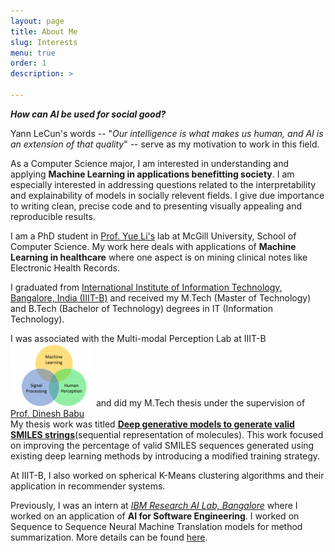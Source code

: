 ```yaml
---
layout: page
title: About Me
slug: Interests
menu: true
order: 1
description: >
   
---
```

  **_How can AI be used for social good?_**

Yann LeCun's words -- "*Our intelligence is what makes us human, and AI is an extension of that quality*" -- serve as my motivation to work in this field. 

As a Computer Science major, I am interested in understanding and applying <b>Machine Learning in applications benefitting society</b>. I am especially interested in addressing questions related to the interpretability and explainability of models in socially relevent fields. I give due importance to writing clean, precise code and to presenting visually appealing and reproducible results. 

I am a PhD student in <a href="https://www.cs.mcgill.ca/~yueli/index.html">Prof. Yue Li's</a> lab at McGill University, School of Computer Science. My work here deals with applications of <b>Machine Learning in healthcare</b> where one aspect is on mining clinical notes like Electronic Health Records.
 
I graduated from <a href="https://www.iiitb.ac.in/">International Institute of Information Technology, Bangalore, India (IIIT-B)</a> and received my M.Tech (Master of Technology) and B.Tech (Bachelor of Technology) degrees in IT (Information Technology). 


I was associated with the Multi-modal Perception Lab at IIIT-B 
<a href="http://mpl.iiitb.ac.in/"> <img border="0" src="/assets/img/mpl.png" width="133" height="100"></a>
and did my M.Tech thesis under the supervision of <a href="https://www.iiitb.ac.in/faculty_page.php?name=dineshbabujayagopi">Prof. Dinesh Babu</a>
<br> My thesis work was titled <a href= "assets/Thesis.pdf"><b>Deep generative models to generate valid SMILES strings</b></a>(sequential representation of molecules). This work focused on improving the percentage of valid SMILES sequences generated using existing deep learning methods by introducing a modified training strategy. 

At IIIT-B, I also worked on spherical K-Means clustering algorithms and their application in recommender systems. 

Previously, I was an intern at <a href="http://www.research.ibm.com/labs/india/"><i>IBM Research AI Lab, Bangalore</i></a> where I worked on an application of <b>AI for Software Engineering</b>. I worked on Sequence to Sequence Neural Machine Translation models for method summarization. More details can be found <a href="https://nair-p.github.io/projects/">here</a>.



